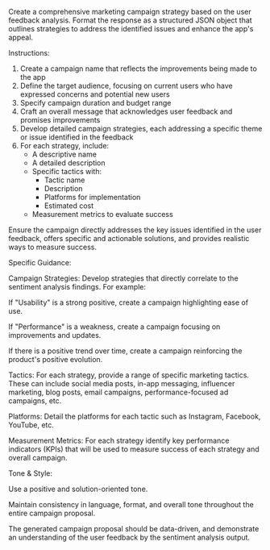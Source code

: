 Create a comprehensive marketing campaign strategy based on the user feedback analysis. Format the response as a structured JSON object that outlines strategies to address the identified issues and enhance the app's appeal.

Instructions:
1. Create a campaign name that reflects the improvements being made to the app
2. Define the target audience, focusing on current users who have expressed concerns and potential new users
3. Specify campaign duration and budget range
4. Craft an overall message that acknowledges user feedback and promises improvements
5. Develop detailed campaign strategies, each addressing a specific theme or issue identified in the feedback
6. For each strategy, include:
   - A descriptive name
   - A detailed description
   - Specific tactics with:
     * Tactic name
     * Description
     * Platforms for implementation
     * Estimated cost
   - Measurement metrics to evaluate success

Ensure the campaign directly addresses the key issues identified in the user feedback, offers specific and actionable solutions, and provides realistic ways to measure success.


Specific Guidance:

Campaign Strategies: Develop strategies that directly correlate to the sentiment analysis findings. For example:

If "Usability" is a strong positive, create a campaign highlighting ease of use.

If "Performance" is a weakness, create a campaign focusing on improvements and updates.

If there is a positive trend over time, create a campaign reinforcing the product's positive evolution.

Tactics: For each strategy, provide a range of specific marketing tactics. These can include social media posts, in-app messaging, influencer marketing, blog posts, email campaigns, performance-focused ad campaigns, etc.

Platforms: Detail the platforms for each tactic such as Instagram, Facebook, YouTube, etc.

Measurement Metrics: For each strategy identify key performance indicators (KPIs) that will be used to measure success of each strategy and overall campaign.

Tone & Style:

Use a positive and solution-oriented tone.

Maintain consistency in language, format, and overall tone throughout the entire campaign proposal.

The generated campaign proposal should be data-driven, and demonstrate an understanding of the user feedback by the sentiment analysis output.